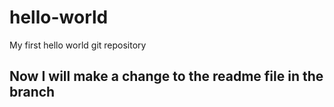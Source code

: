 # hello-world
My first hello world git repository
## Now I will make a change to the readme file in the branch
